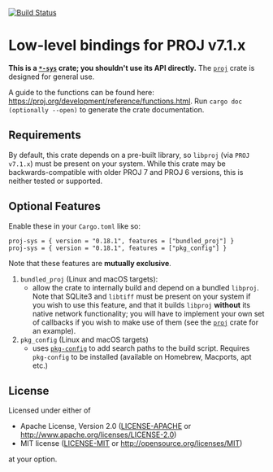 [![Build Status](https://travis-ci.org/georust/proj-sys.svg?branch=master)](https://travis-ci.org/georust/proj-sys)

# Low-level bindings for PROJ v7.1.x
**This is a [`*-sys`](https://doc.rust-lang.org/cargo/reference/build-scripts.html#a-sys-packages) crate; you shouldn't use its API directly.** The [`proj`](https://github.com/georust/proj) crate is designed for general use.

A guide to the functions can be found here: https://proj.org/development/reference/functions.html. Run `cargo doc (optionally --open)` to generate the crate documentation.

## Requirements

By default, this crate depends on a pre-built library, so `libproj` (via `PROJ v7.1.x`) must be present on your system. While this crate may be backwards-compatible with older PROJ 7 and PROJ 6 versions, this is neither tested or supported.

## Optional Features
Enable these in your `Cargo.toml` like so:

`proj-sys = { version = "0.18.1", features = ["bundled_proj"] }`  
`proj-sys = { version = "0.18.1", features = ["pkg_config"] }`  

Note that these features are **mutually exclusive**.

1. `bundled_proj` (Linux and macOS targets):
    - allow the crate to internally build and depend on a bundled `libproj`. Note that SQLite3 and `libtiff` must be present on your system if you wish to use this feature, and that it builds `libproj` **without** its native network functionality; you will have to implement your own set of callbacks if you wish to make use of them (see the [`proj`](https://crates.io/crates/proj) crate for an example).
2. `pkg_config` (Linux and macOS targets)
    - uses [`pkg-config`](https://en.wikipedia.org/wiki/Pkg-config) to add search paths to the build script. Requires `pkg-config` to be installed (available on Homebrew, Macports, apt etc.)

## License

Licensed under either of

 * Apache License, Version 2.0 ([LICENSE-APACHE](LICENSE-APACHE) or http://www.apache.org/licenses/LICENSE-2.0)
 * MIT license ([LICENSE-MIT](LICENSE-MIT) or http://opensource.org/licenses/MIT)

at your option.
